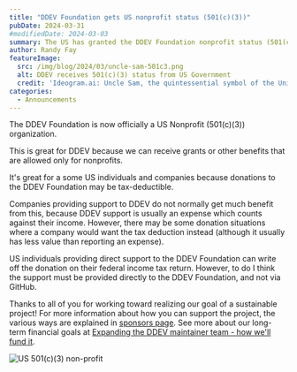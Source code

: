 ```yaml
---
title: "DDEV Foundation gets US nonprofit status (501(c)(3))"
pubDate: 2024-03-31
#modifiedDate: 2024-03-03
summary: The US has granted the DDEV Foundation nonprofit status (501(c)(3))
author: Randy Fay
featureImage:
  src: /img/blog/2024/03/uncle-sam-501c3.png
  alt: DDEV receives 501(c)(3) status from US Government
  credit: 'Ideogram.ai: Uncle Sam, the quintessential symbol of the United States, proudly presenting a scroll to a representative of the DDEV Foundation.'
categories:
  - Announcements
---
```


The DDEV Foundation is now officially a US Nonprofit (501(c)(3)) organization.

This is great for DDEV because we can receive grants or other benefits that are allowed only for nonprofits.

It's great for a some US individuals and companies because donations to the DDEV Foundation may be tax-deductible.

Companies providing support to DDEV do not normally get much benefit from this, because DDEV support is usually an expense which counts against their income. However, there may be some donation situations where a company would want the tax deduction instead (although it usually has less value than reporting an expense).

US individuals providing direct support to the DDEV Foundation can write off the donation on their federal income tax return. However, to do I think the support must be provided directly to the DDEV Foundation, and not via GitHub.

Thanks to all of you for working toward realizing our goal of a sustainable project! For more information about how you can support the project, the various ways are explained in [sponsors page](https://github.com/sponsors/ddev). See more about our long-term financial goals at [Expanding the DDEV maintainer team - how we'll fund it](./expanding-ddev-maintainer-team.md).

![US 501(c)(3) non-profit](/img/blog/2024/03/501c3.png)